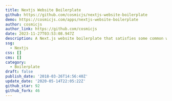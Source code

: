 ```yaml
---
title: Nextjs Website Boilerplate
github: https://github.com/cosmicjs/nextjs-website-boilerplate
demo: https://cosmicjs.com/apps/nextjs-website-boilerplate
author: cosmicjs
author_link: https://github.com/cosmicjs
date: 2023-11-27T03:53:08.947Z
description: A Next.js website boilerplate that satisfies some common website requirements.
ssg:
  - Nextjs
css: []
cms: []
category:
  - Boilerplate
draft: false
publish_date: '2018-03-26T14:56:40Z'
update_date: '2020-05-14T22:05:22Z'
github_star: 92
github_fork: 46
---
```

